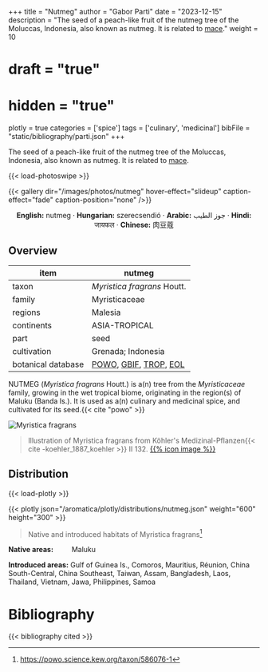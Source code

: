 +++
title = "Nutmeg"
author = "Gabor Parti"
date = "2023-12-15"
description = "The seed of a peach-like fruit of the nutmeg tree of the Moluccas, Indonesia, also known as nutmeg. It is related to [mace](../items/mace)."
weight = 10
# draft = "true"
# hidden = "true"
plotly = true
categories = ['spice']
tags = ['culinary', 'medicinal']
bibFile = "static/bibliography/parti.json"
+++

The seed of a peach-like fruit of the nutmeg tree of the Moluccas, Indonesia, also known as nutmeg. It is related to [mace](../items/mace).

[<i class="fab fa-wikipedia-w"></i>](https://en.wikipedia.org/wiki/Nutmeg#Mace)

{{< load-photoswipe >}}

{{< gallery dir="/images/photos/nutmeg" hover-effect="slideup" caption-effect="fade" caption-position="none" />}}

<center>

**English:** nutmeg · **Hungarian:** szerecsendió · **Arabic:** <span class="arabic-text" dir="rtl">جوز الطيب</span> · **Hindi:** <span class="devanagari-text">जायफल</span> · **Chinese:** <span class="traditional-chinese-text">肉豆蔻</span>

</center>

## Overview

|       item       |                                                                                      nutmeg                                                                                      |
|------------------|----------------------------------------------------------------------------------------------------------------------------------------------------------------------------------|
|       taxon      |                                                                            *Myristica fragrans* Houtt.                                                                           |
|      family      |                                                                                   Myristicaceae                                                                                  |
|      regions     |                                                                                      Malesia                                                                                     |
|    continents    |                                                                                   ASIA-TROPICAL                                                                                  |
|       part       |                                                                                       seed                                                                                       |
|    cultivation   |                                                                                Grenada; Indonesia                                                                                |
|botanical database|[POWO](https://powo.science.kew.org/taxon/586076-1), [GBIF](https://www.gbif.org/species/5406817), [TROP](https://tropicos.org/name/21800077), [EOL](https://eol.org/pages/596922)|

NUTMEG (*Myristica fragrans* Houtt.) is a(n) tree from the *Myristicaceae* family, growing in the wet tropical biome, originating in the region(s) of Maluku (Banda Is.). It is used as a(n) culinary and medicinal spice, and cultivated for its seed.{{< cite "powo" >}}

![Myristica fragrans](/images/illustrations/nutmeg.png?width=40rem "Illustration of Myristica fragrans from Köhler's Medizinal-Pflanzen")

>Illustration of Myristica fragrans from Köhler's Medizinal-Pflanzen{{< cite -koehler_1887_koehler >}} II 132. [{{% icon image %}}](https://www.biodiversitylibrary.org/item/10837#page/609/mode/1up)

## Distribution

{{< load-plotly >}}

{{< plotly json="/aromatica/plotly/distributions/nutmeg.json" weight="600" height="300" >}}

>Native and introduced habitats of Myristica fragrans[^powo]

[^powo]: https://powo.science.kew.org/taxon/586076-1

<p style="text-align:left;">

**Native areas:** &ensp; &ensp; &ensp; Maluku

**Introduced areas:** Gulf of Guinea Is., Comoros, Mauritius, Réunion, China South-Central, China Southeast, Taiwan, Assam, Bangladesh, Laos, Thailand, Vietnam, Jawa, Philippines, Samoa

</p>



# Bibliography

{{< bibliography cited >}}

